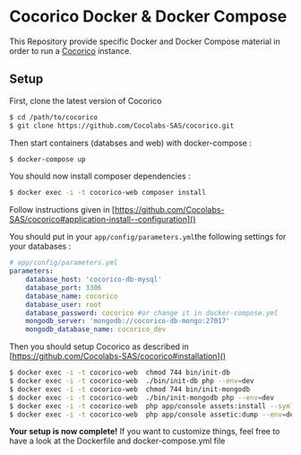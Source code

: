 # Cocorico Docker & Docker Compose

This Repository provide specific Docker and Docker Compose material in order to run a [Cocorico](https://github.com/Cocolabs-SAS/cocorico) instance.


## Setup

First, clone the latest version of Cocorico

```bash
$ cd /path/to/cocorico
$ git clone https://github.com/Cocolabs-SAS/cocorico.git
```

Then start containers (databses and web) with docker-compose :

```bash
$ docker-compose up
```

You should now install composer dependencies :

```bash
$ docker exec -i -t cocorico-web composer install
```

Follow instructions given in [https://github.com/Cocolabs-SAS/cocorico#application-install--configuration]()

You should put in your ```app/config/parameters.yml```the following settings for your databases :

```yaml
# app/config/parameters.yml
parameters:
    database_host: 'cocorico-db-mysql'
    database_port: 3306
    database_name: cocorico
    database_user: root
    database_password: cocorico #or change it in docker-compose.yml
    mongodb_server: 'mongodb://cocorico-db-mongo:27017'
    mongodb_database_name: cocorico_dev
```

Then you should setup Cocorico as described in [https://github.com/Cocolabs-SAS/cocorico#installation]()

```bash
$ docker exec -i -t cocorico-web  chmod 744 bin/init-db
$ docker exec -i -t cocorico-web  ./bin/init-db php --env=dev
$ docker exec -i -t cocorico-web  chmod 744 bin/init-mongodb
$ docker exec -i -t cocorico-web  ./bin/init-mongodb php --env=dev
$ docker exec -i -t cocorico-web  php app/console assets:install --symlink web --env=dev
$ docker exec -i -t cocorico-web  php app/console assetic:dump --env=dev
```

**Your setup is now complete!** If you want to customize things, feel free to have a look at the Dockerfile and docker-compose.yml file
